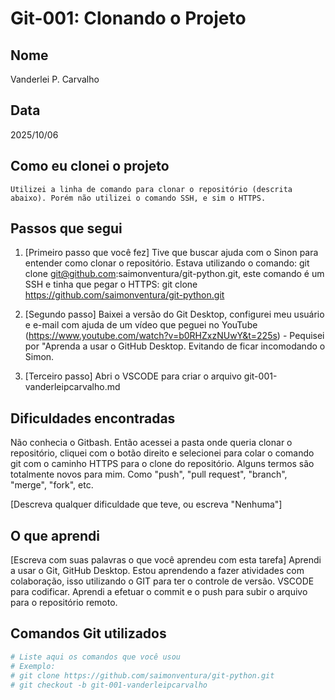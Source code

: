 # Git-001: Clonando o Projeto

## Nome
Vanderlei P. Carvalho

## Data
2025/10/06

## Como eu clonei o projeto

    Utilizei a linha de comando para clonar o repositório (descrita abaixo). Porém não utilizei o comando SSH, e sim o HTTPS.

## Passos que segui

1. [Primeiro passo que você fez]
    Tive que buscar ajuda com o Sinon para entender como clonar o repositório. Estava utilizando o comando:
        git clone git@github.com:saimonventura/git-python.git, este comando é um SSH e tinha que pegar o HTTPS:
        git clone https://github.com/saimonventura/git-python.git

2. [Segundo passo]
    Baixei a versão do Git Desktop, configurei meu usuário e e-mail com ajuda de um vídeo que peguei no YouTube (https://www.youtube.com/watch?v=b0RHZxzNUwY&t=225s) - Pequisei por "Aprenda a usar o GitHub Desktop. Evitando de ficar incomodando o Simon. 

3. [Terceiro passo]
    Abri o VSCODE para criar o arquivo git-001-vanderleipcarvalho.md

## Dificuldades encontradas
Não conhecia o Gitbash. Então acessei a pasta onde queria clonar o repositório, cliquei com o botão direito e selecionei para colar o comando git com o caminho HTTPS para o clone do repositório.
Alguns termos são totalmente novos para mim. Como "push", "pull request", "branch", "merge", "fork", etc.

[Descreva qualquer dificuldade que teve, ou escreva "Nenhuma"]

## O que aprendi

[Escreva com suas palavras o que você aprendeu com esta tarefa]
Aprendi a usar o Git, GitHub Desktop. Estou aprendendo a fazer atividades com colaboração, isso utilizando o GIT para ter o controle de versão. 
VSCODE para codificar.
Aprendi a efetuar o commit e o push para subir o arquivo para o repositório remoto.


## Comandos Git utilizados

```bash
# Liste aqui os comandos que você usou
# Exemplo:
# git clone https://github.com/saimonventura/git-python.git
# git checkout -b git-001-vanderleipcarvalho
```